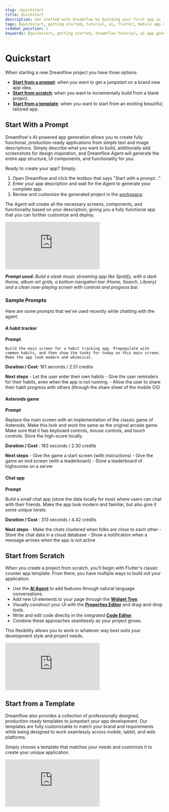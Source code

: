 ```yaml
---
slug: /quickstart
title: Quickstart
description: Get started with Dreamflow by building your first app in just 4 minutes using AI-powered prompts and natural language descriptions.
tags: [quickstart, getting started, tutorial, ai, flutter, mobile app development]
sidebar_position: 1
keywords: [quickstart, getting started, dreamflow tutorial, ai app generation, flutter development, mobile app creation, natural language prompts]
---
```


# Quickstart

When starting a new Dreamflow project you have three options:

- **[Start from a prompt](#start-with-a-prompt)**: when you want to get a jumpstart on a brand new app idea.
- **[Start from scratch](#start-from-scratch)**: when you want to incrementally build from a blank project.
- **[Start from a template](#start-from-a-template)**: when you want to start from an existing beautiful, tailored app.


## Start With a Prompt

Dreamflow's AI-powered app generation allows you to create fully functional, production-ready applications from simple text and image descriptions. Simply describe what you want to build, additionally add screenshots for design inspiration, and Dreamflow Agent will generate the entire app structure, UI components, and functionality for you.

Ready to create your app? Simply:

1. Open Dreamflow and click the textbox that says "Start with a prompt..."
2. Enter your app description and wait for the Agent to generate your complete app.
3. Review and customize the generated project in the [workspace](#).


The Agent will create all the necessary screens, components, and functionality based on your description, giving you a fully functional app that you can further customize and deploy.


<div style={{
    position: 'relative',
    paddingBottom: 'calc(56.67989417989418% + 41px)', // Ensures the aspect ratio plus additional padding
    height: 0,
    width: '100%'
}}>
    <iframe 
        src="https://demo.arcade.software/pkh6dsSwozFhyAZUW9IU?embed&show_copy_link=true"
        title="Projects - FlutterFlow"
        style={{
            position: 'absolute',
            top: 0,
            left: 0,
            width: '100%',
            height: '100%',
            colorScheme: 'light'
        }}
        frameBorder="0"
        loading="lazy"
        webkitAllowFullScreen
        mozAllowFullScreen
        allowFullScreen
        allow="clipboard-write">
    </iframe>
</div>

***Prompt used:** Build a sleek music streaming app like Spotify, with a dark theme, album art grids, a bottom navigation bar (Home, Search, Library) and a clean now-playing screen with controls and progress bar.*

### Sample Prompts

Here are some prompts that we've used recently while chatting with the agent.

#### A habit tracker

**Prompt**
    
    Build the main screen for a habit tracking app. Prepopulate with common habits, and then show the tasks for today on this main screen. Make the app look modern and whimsical.


**Duration / Cost**: 161 seconds / 2.51 credits

**Next steps**
    - Let the user enter their own habits
    - Give the user reminders for their habits, even when the app is not running.
    - Allow the user to share their habit progress with others (through the share sheet of the mobile OS)


#### Asteroids game

**Prompt**

Replace the main screen with an implementation of the classic game of Asteroids. Make this look and work the same as the original arcade game. Make sure that it has keyboard controls, mouse controls, and touch controls. Store the high-score locally.

**Duration / Cost** : 183 seconds / 2.30 credits

**Next steps**
    - Give the game a start screen (with instructions)
    - Give the game an end screen (with a leaderboard)
    - Store a leaderboard of highscores on a server



#### Chat app

**Prompt**

Build a small chat app (store the data locally for now) where users can chat with their friends. Make the app look modern and familiar, but also give it some unique twists.

**Duration / Cost** : 313 seconds /  4.42 credits

**Next steps**
    - Make the chats clustered when folks are close to each other
    - Store the chat data in a cloud database
    - Show a notification when a message arrives when the app is not active


## Start from Scratch 

When you create a project from scratch, you'll begin with Flutter's classic counter app template. From there, you have multiple ways to build out your application:

- Use the **[AI Agent](../workspace/agent-panel.md)** to add features through natural language conversations.
- Add new UI elements to your page through the **[Widget Tree](../workspace/modules-panel/widget-panel.md)**.
- Visually construct your UI with the **[Properties Editor](../workspace/properties-panel.md)** and drag-and-drop tools.
- Write and edit code directly in the integrated **[Code Editor](../workspace/content-panel.md#code-editor)**.
- Combine these approaches seamlessly as your project grows.

This flexibility allows you to work in whatever way best suits your development style and project needs.

<div style={{
    position: 'relative',
    paddingBottom: 'calc(56.67989417989418% + 41px)', // Ensures the aspect ratio plus additional padding
    height: 0,
    width: '100%'
}}>
    <iframe 
        src="https://demo.arcade.software/81iL80OjQC1gthaDKvPG?embed&show_copy_link=true"
        title="Projects - FlutterFlow"
        style={{
            position: 'absolute',
            top: 0,
            left: 0,
            width: '100%',
            height: '100%',
            colorScheme: 'light'
        }}
        frameBorder="0"
        loading="lazy"
        webkitAllowFullScreen
        mozAllowFullScreen
        allowFullScreen
        allow="clipboard-write">
    </iframe>
</div>

## Start from a Template 

Dreamflow also provides a collection of professionally designed, production-ready templates to jumpstart your app development. Our templates are fully customizable to match your brand and requirements while being designed to work seamlessly across mobile, tablet, and web platforms.

Simply choose a template that matches your needs and customize it to create your unique application.

<div style={{
    position: 'relative',
    paddingBottom: 'calc(56.67989417989418% + 41px)', // Ensures the aspect ratio plus additional padding
    height: 0,
    width: '100%'
}}>
    <iframe 
        src="https://demo.arcade.software/VUOZqYhw1r4Ea4jBQyJq?embed&show_copy_link=true"
        title="Projects - FlutterFlow"
        style={{
            position: 'absolute',
            top: 0,
            left: 0,
            width: '100%',
            height: '100%',
            colorScheme: 'light'
        }}
        frameBorder="0"
        loading="lazy"
        webkitAllowFullScreen
        mozAllowFullScreen
        allowFullScreen
        allow="clipboard-write">
    </iframe>
</div>



